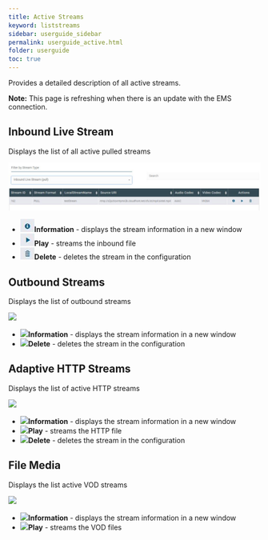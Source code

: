 ```yaml
---
title: Active Streams
keyword: liststreams
sidebar: userguide_sidebar
permalink: userguide_active.html
folder: userguide
toc: true
---
```




Provides a detailed description of all active streams. 

**Note:** This page is refreshing when there is an update with the EMS connection.



## Inbound Live Stream

Displays the list of all active pulled streams

![](images/userguide/Active_inbound.jpg)

- ![](images/userguide/Config_info.JPG)**Information** - displays the stream information in a new window
- ![](images/userguide/VOD_play.JPG)**Play** - streams the inbound file
- ![](images/userguide/VOD_delete.JPG)**Delete** - deletes the stream in the configuration




## Outbound Streams

Displays the list of outbound streams

![](../images/userguide/Active_outbound.jpg)

- ![](../images/userguide/Config_info.JPG)**Information** - displays the stream information in a new window
- ![](../images/userguide/VOD_delete.JPG)**Delete** - deletes the stream in the configuration




## Adaptive HTTP Streams

Displays the list of active HTTP streams

![](../images/userguide/Active_http.jpg)

- ![](../images/userguide/Config_info.JPG)**Information** - displays the stream information in a new window
- ![](../images/userguide/VOD_play.JPG)**Play** - streams the HTTP file
- ![](../images/userguide/VOD_delete.JPG)**Delete** - deletes the stream in the configuration




## File Media

Displays the list active VOD streams

![](../images/userguide/Active_file.jpg)

- ![](../images/userguide/Config_info.JPG)**Information** - displays the stream information in a new window
- ![](../images/userguide/VOD_play.JPG)**Play** - streams the VOD files

